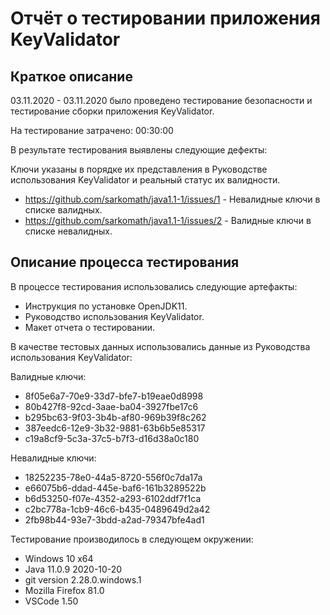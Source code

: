 # Отчёт о тестировании  приложения KeyValidator

## Краткое описание

03.11.2020 - 03.11.2020 было проведено тестирование безопасности и тестирование сборки приложения KeyValidator.

На тестирование затрачено: 00:30:00

В результате тестирования выявлены следующие дефекты:

Ключи указаны в порядке их представления в Руководстве использования KeyValidator и реальный статус их валидности.
* https://github.com/sarkomath/java1.1-1/issues/1 - Невалидные ключи в списке валидных.
* https://github.com/sarkomath/java1.1-1/issues/2 - Валидные ключи в списке невалидных.

## Описание процесса тестирования

В процессе тестирования использовались следующие артефакты:
* Инструкция по установке OpenJDK11.
* Руководство использования KeyValidator.
* Макет отчета о тестировании.

В качестве тестовых данных использовались данные из Руководства использования KeyValidator:

Валидные ключи:
* 8f05e6a7-70e9-33d7-bfe7-b19eae0d8998
* 80b427f8-92cd-3aae-ba04-3927fbe17c6
* b295bc63-9f03-3b4b-af80-969b39f8c262
* 387eedc6-12e9-3b32-9881-63b6b5e85317
* c19a8cf9-5c3a-37c5-b7f3-d16d38a0c180

Невалидные ключи:
* 18252235-78e0-44a5-8720-556f0c7da17a
* e66075b6-ddad-445e-baf6-161b3289522b
* b6d53250-f07e-4352-a293-6102ddf7f1ca
* c2bc778a-1cb9-46c6-b435-0489649d2a42
* 2fb98b44-93e7-3bdd-a2ad-79347bfe4ad1

Тестирование производилось в следующем окружении:
* Windows 10 x64
* Java 11.0.9 2020-10-20
* git version 2.28.0.windows.1
* Mozilla Firefox 81.0
* VSCode 1.50
